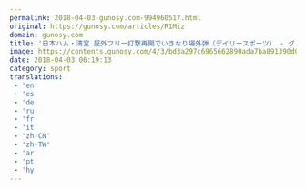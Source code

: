 ```yaml
---
permalink: 2018-04-03-gunosy.com-994960517.html
original: https://gunosy.com/articles/R1Miz
domain: gunosy.com
title: '日本ハム・清宮 屋外フリー打撃再開でいきなり場外弾（デイリースポーツ） - グノシー'
image: https://contents.gunosy.com/4/3/bd3a297c6965662890ada7ba891390d0_content.jpg
date: 2018-04-03 06:19:13
category: sport
translations: 
 - 'en'
 - 'es'
 - 'de'
 - 'ru'
 - 'fr'
 - 'it'
 - 'zh-CN'
 - 'zh-TW'
 - 'ar'
 - 'pt'
 - 'hy'
---
```


